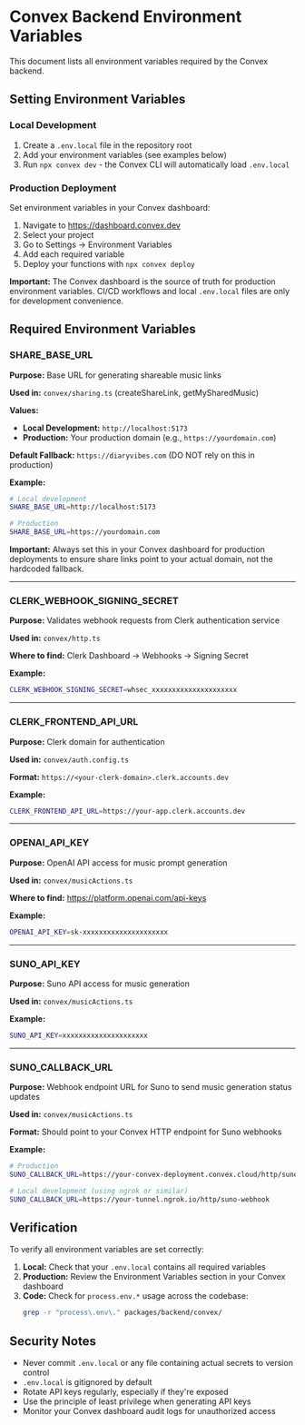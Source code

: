 # Convex Backend Environment Variables

This document lists all environment variables required by the Convex backend.

## Setting Environment Variables

### Local Development
1. Create a `.env.local` file in the repository root
2. Add your environment variables (see examples below)
3. Run `npx convex dev` - the Convex CLI will automatically load `.env.local`

### Production Deployment
Set environment variables in your Convex dashboard:
1. Navigate to https://dashboard.convex.dev
2. Select your project
3. Go to Settings → Environment Variables
4. Add each required variable
5. Deploy your functions with `npx convex deploy`

**Important:** The Convex dashboard is the source of truth for production environment variables. CI/CD workflows and local `.env.local` files are only for development convenience.

## Required Environment Variables

### SHARE_BASE_URL
**Purpose:** Base URL for generating shareable music links

**Used in:** `convex/sharing.ts` (createShareLink, getMySharedMusic)

**Values:**
- **Local Development:** `http://localhost:5173`
- **Production:** Your production domain (e.g., `https://yourdomain.com`)

**Default Fallback:** `https://diaryvibes.com` (DO NOT rely on this in production)

**Example:**
```bash
# Local development
SHARE_BASE_URL=http://localhost:5173

# Production
SHARE_BASE_URL=https://yourdomain.com
```

**Important:** Always set this in your Convex dashboard for production deployments to ensure share links point to your actual domain, not the hardcoded fallback.

---

### CLERK_WEBHOOK_SIGNING_SECRET
**Purpose:** Validates webhook requests from Clerk authentication service

**Used in:** `convex/http.ts`

**Where to find:** Clerk Dashboard → Webhooks → Signing Secret

**Example:**
```bash
CLERK_WEBHOOK_SIGNING_SECRET=whsec_xxxxxxxxxxxxxxxxxxxxx
```

---

### CLERK_FRONTEND_API_URL
**Purpose:** Clerk domain for authentication

**Used in:** `convex/auth.config.ts`

**Format:** `https://<your-clerk-domain>.clerk.accounts.dev`

**Example:**
```bash
CLERK_FRONTEND_API_URL=https://your-app.clerk.accounts.dev
```

---

### OPENAI_API_KEY
**Purpose:** OpenAI API access for music prompt generation

**Used in:** `convex/musicActions.ts`

**Where to find:** https://platform.openai.com/api-keys

**Example:**
```bash
OPENAI_API_KEY=sk-xxxxxxxxxxxxxxxxxxxxx
```

---

### SUNO_API_KEY
**Purpose:** Suno API access for music generation

**Used in:** `convex/musicActions.ts`

**Example:**
```bash
SUNO_API_KEY=xxxxxxxxxxxxxxxxxxxxx
```

---

### SUNO_CALLBACK_URL
**Purpose:** Webhook endpoint URL for Suno to send music generation status updates

**Used in:** `convex/musicActions.ts`

**Format:** Should point to your Convex HTTP endpoint for Suno webhooks

**Example:**
```bash
# Production
SUNO_CALLBACK_URL=https://your-convex-deployment.convex.cloud/http/suno-webhook

# Local development (using ngrok or similar)
SUNO_CALLBACK_URL=https://your-tunnel.ngrok.io/http/suno-webhook
```

## Verification

To verify all environment variables are set correctly:

1. **Local:** Check that your `.env.local` contains all required variables
2. **Production:** Review the Environment Variables section in your Convex dashboard
3. **Code:** Check for `process.env.*` usage across the codebase:
   ```bash
   grep -r "process\.env\." packages/backend/convex/
   ```

## Security Notes

- Never commit `.env.local` or any file containing actual secrets to version control
- `.env.local` is gitignored by default
- Rotate API keys regularly, especially if they're exposed
- Use the principle of least privilege when generating API keys
- Monitor your Convex dashboard audit logs for unauthorized access


